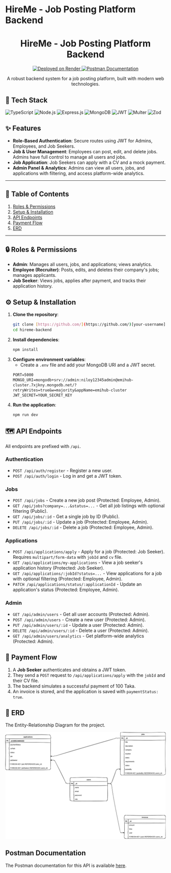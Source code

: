 # HireMe - Job Posting Platform Backend
<h1 align="center">HireMe - Job Posting Platform Backend</h1>

<p align="center">
  <a href="https://hireme-4pqk.onrender.com">
    <img src="https://img.shields.io/badge/Deployed%20on-Render-464A57?style=for-the-badge&logo=render" alt="Deployed on Render">
  </a>
  <a href="https://documenter.getpostman.com/view/46559868/2sB3BGFpD5">
    <img src="https://img.shields.io/badge/Postman-Documentation-F86D22?style=for-the-badge&logo=postman" alt="Postman Documentation">
  </a>
</p>

<p align="center">
  A robust backend system for a job posting platform, built with modern web technologies.
</p>

## 🚀 Tech Stack

<p>
  <img src="https://img.shields.io/badge/TypeScript-007ACC?style=for-the-badge&logo=typescript&logoColor=white" alt="TypeScript">
  <img src="https://img.shields.io/badge/Node.js-339933?style=for-the-badge&logo=nodedotjs&logoColor=white" alt="Node.js">
  <img src="https://img.shields.io/badge/Express.js-000000?style=for-the-badge&logo=express&logoColor=white" alt="Express.js">
  <img src="https://img.shields.io/badge/MongoDB-47A248?style=for-the-badge&logo=mongodb&logoColor=white" alt="MongoDB">
  <img src="https://img.shields.io/badge/JWT-000000?style=for-the-badge&logo=jsonwebtokens&logoColor=white" alt="JWT">
  <img src="https://img.ios/badge/Multer-white?style=for-the-badge&logo=multer" alt="Multer">
  <img src="https://img.shields.io/badge/Zod-367CFF?style=for-the-badge&logo=zod&logoColor=white" alt="Zod">
</p>

## ✨ Features

-   **Role-Based Authentication**: Secure routes using JWT for Admins, Employees, and Job Seekers.
-   **Job & User Management**: Employees can post, edit, and delete jobs. Admins have full control to manage all users and jobs.
-   **Job Application**: Job Seekers can apply with a CV and a mock payment.
-   **Admin Panel & Analytics**: Admins can view all users, jobs, and applications with filtering, and access platform-wide analytics.

---

## 📌 Table of Contents

1.  [Roles & Permissions](#-roles--permissions)
2.  [Setup & Installation](#-setup--installation)
3.  [API Endpoints](#-api-endpoints)
4.  [Payment Flow](#-payment-flow)
5.  [ERD](#-erd)

---

## 🔒 Roles & Permissions

-   **Admin**: Manages all users, jobs, and applications; views analytics.
-   **Employee (Recruiter)**: Posts, edits, and deletes their company's jobs; manages applicants.
-   **Job Seeker**: Views jobs, applies after payment, and tracks their application history.

## ⚙️ Setup & Installation

1.  **Clone the repository**:
    ```bash
    git clone [https://github.com/](https://github.com/)[your-username]/hireme-backend.git
    cd hireme-backend
    ```
2.  **Install dependencies**:
    ```bash
    npm install
    ```
3.  **Configure environment variables**:
    -   Create a `.env` file and add your MongoDB URI and a JWT secret.
    ```env
    PORT=5000
    MONGO_URI=mongodb+srv://admin:niloy12345admin@emihub-cluster.7xjkny.mongodb.net/?retryWrites=true&w=majority&appName=emihub-cluster
    JWT_SECRET=YOUR_SECRET_KEY
    ```
4.  **Run the application**:
    ```bash
    npm run dev
    ```

## 🗺️ API Endpoints

All endpoints are prefixed with `/api`.

### Authentication
-   `POST /api/auth/register` - Register a new user.
-   `POST /api/auth/login` - Log in and get a JWT token.

### Jobs
-   `POST /api/jobs` - Create a new job post (Protected: Employee, Admin).
-   `GET /api/jobs?company=...&status=...` - Get all job listings with optional filtering (Public).
-   `GET /api/jobs/:id` - Get a single job by ID (Public).
-   `PUT /api/jobs/:id` - Update a job (Protected: Employee, Admin).
-   `DELETE /api/jobs/:id` - Delete a job (Protected: Employee, Admin).

### Applications
-   `POST /api/applications/apply` - Apply for a job (Protected: Job Seeker). Requires `multipart/form-data` with `jobId` and `cv` file.
-   `GET /api/applications/my-applications` - View a job seeker's application history (Protected: Job Seeker).
-   `GET /api/applications/:jobId?status=...` - View applications for a job with optional filtering (Protected: Employee, Admin).
-   `PATCH /api/applications/status/:applicationId` - Update an application's status (Protected: Employee, Admin).

### Admin
-   `GET /api/admin/users` - Get all user accounts (Protected: Admin).
-   `POST /api/admin/users` - Create a new user (Protected: Admin).
-   `PUT /api/admin/users/:id` - Update a user (Protected: Admin).
-   `DELETE /api/admin/users/:id` - Delete a user (Protected: Admin).
-   `GET /api/admin/users/analytics` - Get platform-wide analytics (Protected: Admin).

## 💸 Payment Flow

1.  A **Job Seeker** authenticates and obtains a JWT token.
2.  They send a `POST` request to `/api/applications/apply` with the `jobId` and their CV file.
3.  The backend simulates a successful payment of 100 Taka.
4.  An invoice is stored, and the application is saved with `paymentStatus: true`.

## 📐 ERD

The Entity-Relationship Diagram for the project.

![ERD Image](ERD/HireMe-ERD.jpg)

## Postman Documentation

The Postman documentation for this API is available [here](https://documenter.getpostman.com/view/46559868/2sB3BGFpD5).
